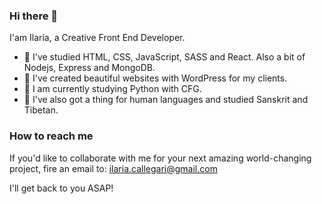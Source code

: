 ### Hi there 👋

I'am Ilaria, a Creative Front End Developer. 
- 🌲 I've studied HTML, CSS, JavaScript, SASS and React. Also a bit of Nodejs, Express and MongoDB.
- 🌿 I've created beautiful websites with WordPress for my clients. 
- 🌵 I am  currently studying Python with CFG.
- 🍃 I've also got a thing for human languages and studied Sanskrit and Tibetan.

### How to reach me
If you'd like to collaborate with me for your next amazing world-changing project, fire an email to: ilaria.callegari@gmail.com

I'll get back to you ASAP! 
<!--
**IlariaCallegari/ilariacallegari** is a ✨ _special_ ✨ repository because its `README.md` (this file) appears on your GitHub profile.

Here are some ideas to get you started:

- 🔭 I’m currently working on ...
- 🌱 I’m currently learning ...
- 👯 I’m looking to collaborate on ...
- 🤔 I’m looking for help with ...
- 💬 Ask me about ...
- 📫 How to reach me: ...
- 😄 Pronouns: ...
- ⚡ Fun fact: ...
-->
